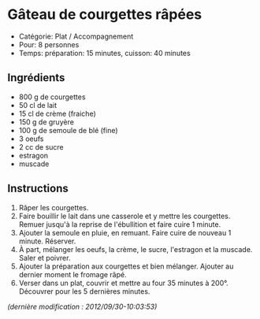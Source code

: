 # Gâteau de courgettes râpées

* Catégorie: Plat / Accompagnement
* Pour: 8 personnes
* Temps: préparation: 15 minutes, cuisson: 40 minutes

## Ingrédients
* 800 g de courgettes
* 50 cl de lait
* 15 cl de crème (fraiche)
* 150 g de gruyère
* 100 g de semoule de blé (fine)
* 3 oeufs
* 2 cc de sucre
* estragon
* muscade

## Instructions
1. Râper les courgettes.
1. Faire bouillir le lait dans une casserole et y mettre les courgettes. Remuer jusqu'à la reprise de l'ébullition et faire cuire 1 minute.
1. Ajouter la semoule en pluie, en remuant. Faire cuire de nouveau 1 minute. Réserver.
1. À part, mélanger les oeufs, la crème, le sucre, l'estragon et la muscade. Saler et poivrer.
1. Ajouter la préparation aux courgettes et bien mélanger. Ajouter au dernier moment le fromage râpé.
1. Verser dans un plat, couvrir et mettre au four 35 minutes à 200°. Découvrer pour les 5 dernières minutes.

_(dernière modification : 2012/09/30-10:03:53)_
